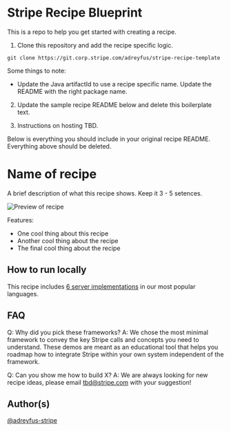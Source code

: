 # Stripe Recipe Blueprint
This is a repo to help you get started with creating a recipe. 

1. Clone this repository and add the recipe specific logic. 
```
git clone https://git.corp.stripe.com/adreyfus/stripe-recipe-template
```

Some things to note: 
* Update the Java artifactId to use a recipe specific name. Update the README with the right package name.


2. Update the sample recipe README below and delete this boilerplate text.

3. Instructions on hosting TBD.

Below is everything you should include in your original recipe README. Everything above should be deleted.

# Name of recipe
A brief description of what this recipe shows. Keep it 3 - 5 setences. 

<img src="https://cf.ltkcdn.net/dogs/images/std/236742-699x450-cutest-puppy-videos.jpg" alt="Preview of recipe" align="center">

Features: 
* One cool thing about this recipe
* Another cool thing about the recipe
* The final cool thing about the recipe

## How to run locally
This recipe includes [6 server implementations](server/README.md) in our most popular languages. 

## FAQ
Q: Why did you pick these frameworks?
A: We chose the most minimal framework to convey the key Stripe calls and concepts you need to understand. These demos are meant as an educational tool that helps you roadmap how to integrate Stripe within your own system independent of the framework.

Q: Can you show me how to build X?
A: We are always looking for new recipe ideas, please email tbd@stripe.com with your suggestion!

## Author(s)
[@adreyfus-stripe](https://twitter.com/adrind)
